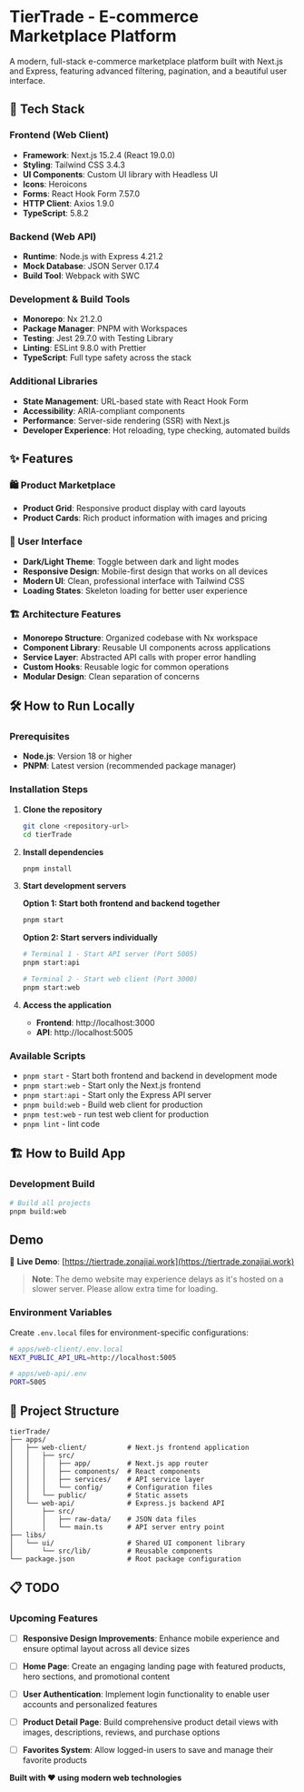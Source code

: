 # TierTrade - E-commerce Marketplace Platform

A modern, full-stack e-commerce marketplace platform built with Next.js and Express, featuring advanced filtering, pagination, and a beautiful user interface.

## 🚀 Tech Stack

### Frontend (Web Client)

- **Framework**: Next.js 15.2.4 (React 19.0.0)
- **Styling**: Tailwind CSS 3.4.3
- **UI Components**: Custom UI library with Headless UI
- **Icons**: Heroicons
- **Forms**: React Hook Form 7.57.0
- **HTTP Client**: Axios 1.9.0
- **TypeScript**: 5.8.2

### Backend (Web API)

- **Runtime**: Node.js with Express 4.21.2
- **Mock Database**: JSON Server 0.17.4
- **Build Tool**: Webpack with SWC

### Development & Build Tools

- **Monorepo**: Nx 21.2.0
- **Package Manager**: PNPM with Workspaces
- **Testing**: Jest 29.7.0 with Testing Library
- **Linting**: ESLint 9.8.0 with Prettier
- **TypeScript**: Full type safety across the stack

### Additional Libraries

- **State Management**: URL-based state with React Hook Form
- **Accessibility**: ARIA-compliant components
- **Performance**: Server-side rendering (SSR) with Next.js
- **Developer Experience**: Hot reloading, type checking, automated builds

## ✨ Features

### 🛍️ Product Marketplace

- **Product Grid**: Responsive product display with card layouts
- **Product Cards**: Rich product information with images and pricing

### 🎨 User Interface

- **Dark/Light Theme**: Toggle between dark and light modes
- **Responsive Design**: Mobile-first design that works on all devices
- **Modern UI**: Clean, professional interface with Tailwind CSS
- **Loading States**: Skeleton loading for better user experience

### 🏗️ Architecture Features

- **Monorepo Structure**: Organized codebase with Nx workspace
- **Component Library**: Reusable UI components across applications
- **Service Layer**: Abstracted API calls with proper error handling
- **Custom Hooks**: Reusable logic for common operations
- **Modular Design**: Clean separation of concerns

## 🛠️ How to Run Locally

### Prerequisites

- **Node.js**: Version 18 or higher
- **PNPM**: Latest version (recommended package manager)

### Installation Steps

1. **Clone the repository**

   ```bash
   git clone <repository-url>
   cd tierTrade
   ```

2. **Install dependencies**

   ```bash
   pnpm install
   ```

3. **Start development servers**

   **Option 1: Start both frontend and backend together**

   ```bash
   pnpm start
   ```

   **Option 2: Start servers individually**

   ```bash
   # Terminal 1 - Start API server (Port 5005)
   pnpm start:api

   # Terminal 2 - Start web client (Port 3000)
   pnpm start:web
   ```

4. **Access the application**
   - **Frontend**: http://localhost:3000
   - **API**: http://localhost:5005

### Available Scripts

- `pnpm start` - Start both frontend and backend in development mode
- `pnpm start:web` - Start only the Next.js frontend
- `pnpm start:api` - Start only the Express API server
- `pnpm build:web` - Build web client for production
- `pnpm test:web` - run test web client for production
- `pnpm lint` - lint code

## 🏗️ How to Build App

### Development Build

```bash
# Build all projects
pnpm build:web

```
## Demo

🚀 **Live Demo**: [https://tiertrade.zonajiai.work](https://tiertrade.zonajiai.work)

> **Note**: The demo website may experience delays as it's hosted on a slower server. Please allow extra time for loading.

### Environment Variables

Create `.env.local` files for environment-specific configurations:

```bash
# apps/web-client/.env.local
NEXT_PUBLIC_API_URL=http://localhost:5005

# apps/web-api/.env
PORT=5005
```

## 📁 Project Structure

```
tierTrade/
├── apps/
│   ├── web-client/          # Next.js frontend application
│   │   ├── src/
│   │   │   ├── app/         # Next.js app router
│   │   │   ├── components/  # React components
│   │   │   ├── services/    # API service layer
│   │   │   └── config/      # Configuration files
│   │   └── public/          # Static assets
│   └── web-api/             # Express.js backend API
│       ├── src/
│       │   ├── raw-data/    # JSON data files
│       │   └── main.ts      # API server entry point
├── libs/
│   └── ui/                  # Shared UI component library
│       └── src/lib/         # Reusable components
└── package.json             # Root package configuration
```

## 📋 TODO

### Upcoming Features

- [ ] **Responsive Design Improvements**: Enhance mobile experience and ensure optimal layout across all device sizes
- [ ] **Home Page**: Create an engaging landing page with featured products, hero sections, and promotional content
- [ ] **User Authentication**: Implement login functionality to enable user accounts and personalized features
- [ ] **Product Detail Page**: Build comprehensive product detail views with images, descriptions, reviews, and purchase options
- [ ] **Favorites System**: Allow logged-in users to save and manage their favorite products


**Built with ❤️ using modern web technologies**
